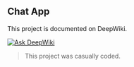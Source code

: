 ## Chat App

This project is documented on DeepWiki.

[![Ask DeepWiki](https://deepwiki.com/badge.svg)](https://deepwiki.com/anpa6841/rust-chat-app)

> This project was casually coded.
